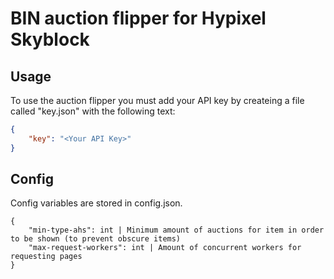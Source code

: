 # BIN auction flipper for Hypixel Skyblock

## Usage
To use the auction flipper you must add your API key by createing a file called "key.json" with the following text:

```json
{
    "key": "<Your API Key>"
}
```

## Config
Config variables are stored in config.json.
```
{
    "min-type-ahs": int | Minimum amount of auctions for item in order to be shown (to prevent obscure items)
    "max-request-workers": int | Amount of concurrent workers for requesting pages
}
```
